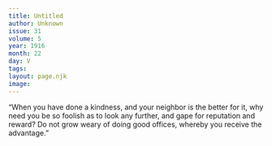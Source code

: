```yaml
---
title: Untitled
author: Unknown
issue: 31
volume: 5
year: 1916
month: 22
day: V
tags:
layout: page.njk
image:
---
```

“When you have done a kindness, and your neighbor is the better for it, why need you be so foolish as to look any further, and gape for reputation and reward? Do not grow weary of doing good offices, whereby you receive the advantage.”    
